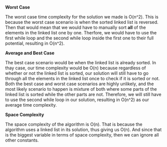 **Worst Case**

The worst case time complexity for the solution we made is O(n^2). This is because the worst case scenario is when the sorted linked list is reversed. Then that would mean that we would have to manually sort **all** of the elements in the linked list one by one. Therfore, we would have to use the first while loop and the second while loop inside the first one to their full potential, resulting in O(n^2).



**Average and Best Case**

The best case scenario would be when the linked list is already sorted. In thay case, our time complexity would be O(n) because regardless of whether or not the linked list is sorted, our solution will still have to go through all the elements in the linked list once to check if it is sorted or not. Both the best case and worst case scenarios are highly unlikely, and the most likely scenario to happen is mixture of both where some parts of the linked list is sorted while the other parts are not. Therefore, we will still have to use the second while loop in our solution, resulting in O(n^2) as our average time complexity. 



**Space Complexity**

The space complexity of the algorithm is O(n). That is because the algorithm uses a linked list in its solution, thus giving us O(n). And since that is the biggest variable in terms of space complexity, then we can ignore all other constants. 
